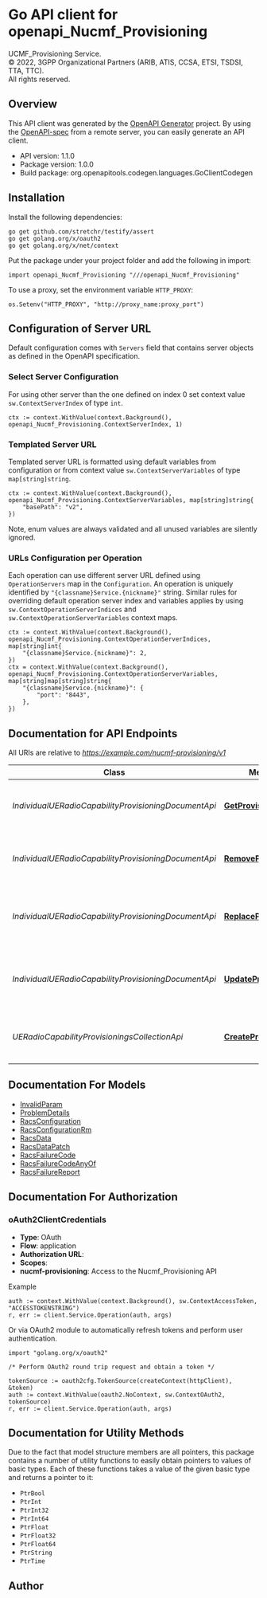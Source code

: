 # Go API client for openapi_Nucmf_Provisioning

UCMF_Provisioning Service.  
© 2022, 3GPP Organizational Partners (ARIB, ATIS, CCSA, ETSI, TSDSI, TTA, TTC).  
All rights reserved.


## Overview
This API client was generated by the [OpenAPI Generator](https://openapi-generator.tech) project.  By using the [OpenAPI-spec](https://www.openapis.org/) from a remote server, you can easily generate an API client.

- API version: 1.1.0
- Package version: 1.0.0
- Build package: org.openapitools.codegen.languages.GoClientCodegen

## Installation

Install the following dependencies:

```shell
go get github.com/stretchr/testify/assert
go get golang.org/x/oauth2
go get golang.org/x/net/context
```

Put the package under your project folder and add the following in import:

```golang
import openapi_Nucmf_Provisioning "///openapi_Nucmf_Provisioning"
```

To use a proxy, set the environment variable `HTTP_PROXY`:

```golang
os.Setenv("HTTP_PROXY", "http://proxy_name:proxy_port")
```

## Configuration of Server URL

Default configuration comes with `Servers` field that contains server objects as defined in the OpenAPI specification.

### Select Server Configuration

For using other server than the one defined on index 0 set context value `sw.ContextServerIndex` of type `int`.

```golang
ctx := context.WithValue(context.Background(), openapi_Nucmf_Provisioning.ContextServerIndex, 1)
```

### Templated Server URL

Templated server URL is formatted using default variables from configuration or from context value `sw.ContextServerVariables` of type `map[string]string`.

```golang
ctx := context.WithValue(context.Background(), openapi_Nucmf_Provisioning.ContextServerVariables, map[string]string{
	"basePath": "v2",
})
```

Note, enum values are always validated and all unused variables are silently ignored.

### URLs Configuration per Operation

Each operation can use different server URL defined using `OperationServers` map in the `Configuration`.
An operation is uniquely identified by `"{classname}Service.{nickname}"` string.
Similar rules for overriding default operation server index and variables applies by using `sw.ContextOperationServerIndices` and `sw.ContextOperationServerVariables` context maps.

```golang
ctx := context.WithValue(context.Background(), openapi_Nucmf_Provisioning.ContextOperationServerIndices, map[string]int{
	"{classname}Service.{nickname}": 2,
})
ctx = context.WithValue(context.Background(), openapi_Nucmf_Provisioning.ContextOperationServerVariables, map[string]map[string]string{
	"{classname}Service.{nickname}": {
		"port": "8443",
	},
})
```

## Documentation for API Endpoints

All URIs are relative to *https://example.com/nucmf-provisioning/v1*

Class | Method | HTTP request | Description
------------ | ------------- | ------------- | -------------
*IndividualUERadioCapabilityProvisioningDocumentApi* | [**GetProvisioning**](docs/IndividualUERadioCapabilityProvisioningDocumentApi.md#getprovisioning) | **Get** /provisionings/{provisioningId} | Get an Individual UE radio capability provisioning
*IndividualUERadioCapabilityProvisioningDocumentApi* | [**RemoveProvisioning**](docs/IndividualUERadioCapabilityProvisioningDocumentApi.md#removeprovisioning) | **Delete** /provisionings/{provisioningId} | Remove an Individual UE radio capability provisioning
*IndividualUERadioCapabilityProvisioningDocumentApi* | [**ReplaceProvisioning**](docs/IndividualUERadioCapabilityProvisioningDocumentApi.md#replaceprovisioning) | **Put** /provisionings/{provisioningId} | Replace (PUT) an Individual UE radio capability provisioning
*IndividualUERadioCapabilityProvisioningDocumentApi* | [**UpdateProvisioning**](docs/IndividualUERadioCapabilityProvisioningDocumentApi.md#updateprovisioning) | **Patch** /provisionings/{provisioningId} | Update (PATCH) an Individual UE radio capability provisioning
*UERadioCapabilityProvisioningsCollectionApi* | [**CreateProvisioning**](docs/UERadioCapabilityProvisioningsCollectionApi.md#createprovisioning) | **Post** /provisionings | Create an Individual UE radio capability provisioning


## Documentation For Models

 - [InvalidParam](docs/InvalidParam.md)
 - [ProblemDetails](docs/ProblemDetails.md)
 - [RacsConfiguration](docs/RacsConfiguration.md)
 - [RacsConfigurationRm](docs/RacsConfigurationRm.md)
 - [RacsData](docs/RacsData.md)
 - [RacsDataPatch](docs/RacsDataPatch.md)
 - [RacsFailureCode](docs/RacsFailureCode.md)
 - [RacsFailureCodeAnyOf](docs/RacsFailureCodeAnyOf.md)
 - [RacsFailureReport](docs/RacsFailureReport.md)


## Documentation For Authorization



### oAuth2ClientCredentials


- **Type**: OAuth
- **Flow**: application
- **Authorization URL**: 
- **Scopes**: 
 - **nucmf-provisioning**: Access to the Nucmf_Provisioning API

Example

```golang
auth := context.WithValue(context.Background(), sw.ContextAccessToken, "ACCESSTOKENSTRING")
r, err := client.Service.Operation(auth, args)
```

Or via OAuth2 module to automatically refresh tokens and perform user authentication.

```golang
import "golang.org/x/oauth2"

/* Perform OAuth2 round trip request and obtain a token */

tokenSource := oauth2cfg.TokenSource(createContext(httpClient), &token)
auth := context.WithValue(oauth2.NoContext, sw.ContextOAuth2, tokenSource)
r, err := client.Service.Operation(auth, args)
```


## Documentation for Utility Methods

Due to the fact that model structure members are all pointers, this package contains
a number of utility functions to easily obtain pointers to values of basic types.
Each of these functions takes a value of the given basic type and returns a pointer to it:

* `PtrBool`
* `PtrInt`
* `PtrInt32`
* `PtrInt64`
* `PtrFloat`
* `PtrFloat32`
* `PtrFloat64`
* `PtrString`
* `PtrTime`

## Author



